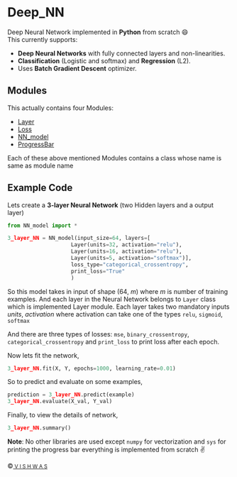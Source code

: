 # Deep_NN
Deep Neural Network implemented in **Python** from scratch :smile:
<br>
This currently supports:
- **Deep Neural Networks** with fully connected layers and non-linearities.
- **Classification** (Logistic and softmax) and **Regression** (L2).
- Uses **Batch Gradient Descent** optimizer.

## Modules
This actually contains four Modules:
- [Layer](https://github.com/vstark21/Deep_NN/blob/master/Layer.py)
- [Loss](https://github.com/vstark21/Deep_NN/blob/master/Loss.py)
- [NN_model](https://github.com/vstark21/Deep_NN/blob/master/NN_model.py)
- [ProgressBar](https://github.com/vstark21/Deep_NN/blob/master/ProgressBar.py)

Each of these above mentioned Modules contains a class whose name is same as module name

## Example Code
Lets create a **3-layer Neural Network** (two Hidden layers and a output layer)

```python
from NN_model import *

3_layer_NN = NN_model(input_size=64, layers=[
                    Layer(units=32, activation="relu"),
                    Layer(units=16, activation="relu"),
                    Layer(units=5, activation="softmax")],
                    loss_type="categorical_crossentropy",
                    print_loss="True"
                    )
```

So this model takes in input of shape (64, *m*) where *m* is number of training examples. And each layer in the Neural Network belongs to <code>Layer</code> class which is implemented Layer module. Each layer takes two mandatory inputs *units*, *activation* where activation can take one of the types <code>relu</code>, <code>sigmoid</code>,  <code>softmax</code>

And there are three types of losses: <code>mse</code>, <code>binary\_crossentropy</code>, <code>categorical\_crossentropy</code> and <code>print_loss</code>
to print loss after each epoch.

Now lets fit the network,

```python
3_layer_NN.fit(X, Y, epochs=1000, learning_rate=0.01)
```

So to predict and evaluate on some examples,

```python
prediction = 3_layer_NN.predict(example)
3_layer_NN.evaluate(X_val, Y_val)
```

Finally, to view the details of network,

```python    
3_layer_NN.summary()
```

**Note**: No other libraries are used except <code>numpy</code> for vectorization and <code>sys</code> for printing the progress bar everything is implemented from scratch :v:

:copyright:<a href="https://github.com/vstark21"><small> V I S H W A S</small></a>